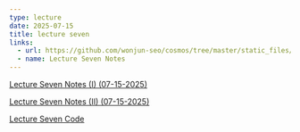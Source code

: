 ```yaml
---
type: lecture
date: 2025-07-15
title: lecture seven
links:
  - url: https://github.com/wonjun-seo/cosmos/tree/master/static_files/presentations/lecture_seven/
  - name: Lecture Seven Notes 
---
```


[Lecture Seven Notes (I) (07-15-2025)](https://github.com/wonjun-seo/cosmos/tree/master/static_files/presentations/lecture_seven/Classification_Tree_Ensemble.slides.pdf)

[Lecture Seven Notes (II) (07-15-2025)](https://github.com/wonjun-seo/cosmos/tree/master/static_files/presentations/lecture_seven/Unsupervised_Learning_slidess.pdf)

[Lecture Seven Code](https://github.com/wonjun-seo/cosmos/tree/master/static_files/presentations/lecture_seven/)
